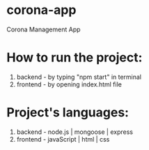 # corona-app
Corona Management App

# How to run the project:
1. backend - by typing "npm start" in terminal 
2. frontend - by opening index.html file

# Project's languages:
1. backend - node.js | mongoose | express
2. frontend - javaScript | html | css
